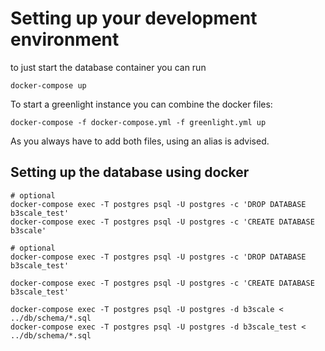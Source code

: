 
# Setting up your development environment

to just start the database container you can run

    docker-compose up

To start a greenlight instance you can combine
the docker files:

    docker-compose -f docker-compose.yml -f greenlight.yml up

As you always have to add both files, using an alias is advised.

## Setting up the database using docker

    # optional
    docker-compose exec -T postgres psql -U postgres -c 'DROP DATABASE b3scale_test'
    docker-compose exec -T postgres psql -U postgres -c 'CREATE DATABASE b3scale'

    # optional
    docker-compose exec -T postgres psql -U postgres -c 'DROP DATABASE b3scale_test'

    docker-compose exec -T postgres psql -U postgres -c 'CREATE DATABASE b3scale_test'

    docker-compose exec -T postgres psql -U postgres -d b3scale < ../db/schema/*.sql           
    docker-compose exec -T postgres psql -U postgres -d b3scale_test < ../db/schema/*.sql           



